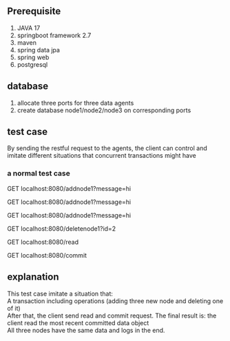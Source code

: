 ## Prerequisite
1. JAVA 17
2. springboot framework 2.7
3. maven
4. spring data jpa 
5. spring web
6. postgresql 

## database
1. allocate three ports for three data agents
2. create database node1/node2/node3 on corresponding ports

## test case
By sending the restful request to the agents, 
the client can control and imitate different situations
that concurrent transactions might have 

### a normal test case
GET localhost:8080/addnode1?message=hi

GET localhost:8080/addnode1?message=hi

GET localhost:8080/addnode1?message=hi

GET localhost:8080/deletenode1?id=2

GET localhost:8080/read

GET localhost:8080/commit

## explanation
This test case imitate a situation that:\
A transaction including operations (adding three new node and deleting one of it)\
After that, the client send read and commit request.
The final result is: the client read the most recent committed data object\
All three nodes have the same data and logs in the end.

